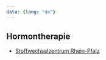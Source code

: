 ```yaml
---
data: {lang: "de"}
---
```

## Hormontherapie
- [Stoffwechselzentrum Rhein-Pfalz](https://stoffwechselzentrum-rhein-pfalz.de/)
